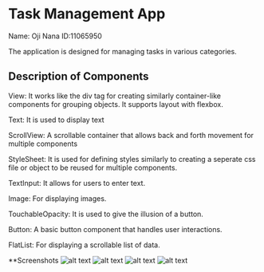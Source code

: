 # Task Management App
Name: Oji Nana  ID:11065950

The application is designed for managing tasks in various categories.

## Description of Components

View: It works like the div tag for creating similarly container-like components for grouping objects. It supports layout with flexbox. 

Text: It is used to display text

ScrollView: A scrollable container that allows back and forth movement for multiple components

StyleSheet: It is used for defining styles similarly to creating a seperate css file or object to be reused for multiple components.

TextInput: It allows for users to enter text.

Image: For displaying images.

TouchableOpacity: It is used to give the illusion of a button.

Button: A basic button component that handles user interactions.

FlatList: For displaying a scrollable list of data. 


**Screenshots
![alt text](5972181557739372125_121.jpg) ![alt text](5972181557739372124_121.jpg) ![alt text](5972181557739372126_121.jpg)   ![alt text](5972181557739372123_121.jpg)
